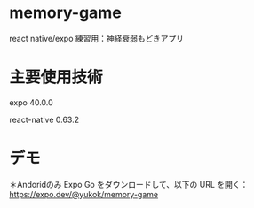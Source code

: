 # memory-game
react native/expo 練習用：神経衰弱もどきアプリ

# 主要使用技術
expo 40.0.0

react-native 0.63.2

# デモ

＊Andoridのみ
Expo Go をダウンロードして、以下の URL を開く：
https://expo.dev/@yukok/memory-game

